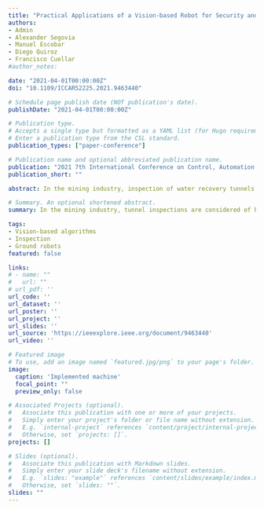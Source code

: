 ```yaml
---
title: "Practical Applications of a Vision-based Robot for Security and Safety of Tailings Tunnels Infrastructure in the Mining Industry"
authors:
- Admin
- Alexander Segovia
- Manuel Escobar
- Diego Quiroz
- Francisco Cuellar
#author_notes:

date: "2021-04-01T00:00:00Z"
doi: "10.1109/ICCAR52225.2021.9463440"

# Schedule page publish date (NOT publication's date).
publishDate: "2021-04-01T00:00:00Z"

# Publication type.
# Accepts a single type but formatted as a YAML list (for Hugo requirements).
# Enter a publication type from the CSL standard.
publication_types: ["paper-conference"]

# Publication name and optional abbreviated publication name.
publication: "2021 7th International Conference on Control, Automation and Robotics (ICCAR)"
publication_short: ""

abstract: In the mining industry, inspection of water recovery tunnels from tailings ponds is a critical activity in order to prevent disasters that could harm personnel, the environment and the infrastructure. Tunnel inspections are considered of high risk due to hazardous conditions such as working near water sources, inside confined spaces and the presence of toxic gases. We propose the use of a vision-based robotic vehicle for water recovery tunnels inspection, improving the security and safety of this high risk but required task. This paper describesthe experience of performing a remote inspection of a tailing pond water recovery tunnel using a robot. The identification of challenges, the establishment of a inspection plan, the remote inspection methodology and the safety regulations required in the mining industry are detailed. After evaluating the performance of the inspection robot in field, the need for a 3D reconstruction functionality in order to improve the tunnel diagnosis was identified. The design, preliminary test and results of the performance of a 3D reconstruction module for the inspection robot are presented and discussed.

# Summary. An optional shortened abstract.
summary: In the mining industry, tunnel inspections are considered of high risk due to hazardous conditions. We propose the use of a vision-based robotic vehicle improving the security and safety of this task.

tags:
- Vision-based algorithms
- Inspection
- Ground robots
featured: false

links: 
# - name: ""
#   url: ""
# url_pdf: ''
url_code: ''
url_dataset: ''
url_poster: ''
url_project: ''
url_slides: ''
url_source: 'https://ieeexplore.ieee.org/document/9463440'
url_video: ''

# Featured image
# To use, add an image named `featured.jpg/png` to your page's folder. 
image:
  caption: 'Implemented machine'
  focal_point: ""
  preview_only: false

# Associated Projects (optional).
#   Associate this publication with one or more of your projects.
#   Simply enter your project's folder or file name without extension.
#   E.g. `internal-project` references `content/project/internal-project/index.md`.
#   Otherwise, set `projects: []`.
projects: []

# Slides (optional).
#   Associate this publication with Markdown slides.
#   Simply enter your slide deck's filename without extension.
#   E.g. `slides: "example"` references `content/slides/example/index.md`.
#   Otherwise, set `slides: ""`.
slides: ""
---
```


